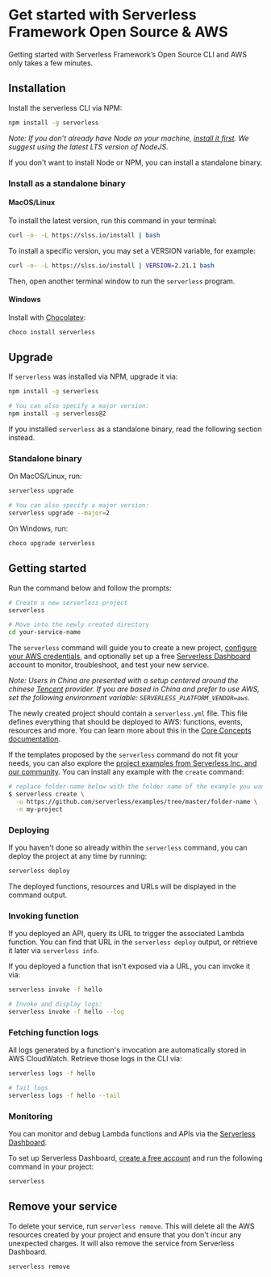 <!--
title: Serverless Getting Started Guide
menuText: Get Started
layout: Doc
menuOrder: 0
menuItems:
  - {menuText: Azure Functions Guide, path: /framework/docs/providers/azure/guide/quick-start}
  - {menuText: Apache OpenWhisk Guide, path: /framework/docs/providers/openwhisk/guide/quick-start}
  - {menuText: Google Functions Guide, path: /framework/docs/providers/google/guide/quick-start}
  - {menuText: Kubeless Guide, path: /framework/docs/providers/kubeless/guide/quick-start}
  - {menuText: Knative Guide, path: /framework/docs/providers/knative/guide/quick-start}
  - {menuText: Spotinst Guide, path: /framework/docs/providers/spotinst/guide/quick-start}
  - {menuText: Fn Guide, path: /framework/docs/providers/fn/guide/quick-start}
  - {menuText: Cloudflare Workers Guide, path: /framework/docs/providers/cloudflare/guide/quick-start}
  - {menuText: Alibaba Guide , path: /framework/docs/providers/aliyun/guide/quick-start}
  - {menuText: Tencent Guide , path: /framework/docs/providers/tencent/guide/quick-start}
-->

# Get started with Serverless Framework Open Source & AWS

Getting started with Serverless Framework’s Open Source CLI and AWS only takes a few minutes.

## Installation

Install the serverless CLI via NPM:

```bash
npm install -g serverless
```

_Note: If you don’t already have Node on your machine, [install it first](https://nodejs.org/). We suggest using the latest LTS version of NodeJS._

If you don't want to install Node or NPM, you can install a standalone binary.

### Install as a standalone binary

#### MacOS/Linux

To install the latest version, run this command in your terminal:

```bash
curl -o- -L https://slss.io/install | bash
```

To install a specific version, you may set a VERSION variable, for example:

```bash
curl -o- -L https://slss.io/install | VERSION=2.21.1 bash
```

Then, open another terminal window to run the `serverless` program.

#### Windows

Install with [Chocolatey](https://chocolatey.org/):

```bash
choco install serverless
```

## Upgrade

If `serverless` was installed via NPM, upgrade it via:

```bash
npm install -g serverless

# You can also specify a major version:
npm install -g serverless@2
```

If you installed `serverless` as a standalone binary, read the following section instead.

### Standalone binary

On MacOS/Linux, run:

```bash
serverless upgrade

# You can also specify a major version:
serverless upgrade --major=2
```

On Windows, run:

```bash
choco upgrade serverless
```

## Getting started

Run the command below and follow the prompts:

```bash
# Create a new serverless project
serverless

# Move into the newly created directory
cd your-service-name
```

The `serverless` command will guide you to create a new project, [configure your AWS credentials](https://serverless.com/framework/docs/providers/aws/guide/credentials/), and optionally set up a free [Serverless Dashboard](https://www.serverless.com/monitoring) account to monitor, troubleshoot, and test your new service.

_Note: Users in China are presented with a setup centered around the chinese [Tencent](https://intl.cloud.tencent.com/) provider. If you are based in China and prefer to use AWS, set the following environment variable: `SERVERLESS_PLATFORM_VENDOR=aws`._

The newly created project should contain a `serverless.yml` file. This file defines everything that should be deployed to AWS: functions, events, resources and more. You can learn more about this in the [Core Concepts documentation](./providers/aws/guide/intro.md).

If the templates proposed by the `serverless` command do not fit your needs, you can also explore the [project examples from Serverless Inc. and our community](https://www.serverless.com/examples/). You can install any example with the `create` command:

```sh
# replace folder-name below with the folder name of the example you want to use
$ serverless create \
  -u https://github.com/serverless/examples/tree/master/folder-name \
  -n my-project
```

### Deploying

If you haven't done so already within the `serverless` command, you can deploy the project at any time by running:

```bash
serverless deploy
```

The deployed functions, resources and URLs will be displayed in the command output.

### Invoking function

If you deployed an API, query its URL to trigger the associated Lambda function. You can find that URL in the `serverless deploy` output, or retrieve it later via `serverless info`.

If you deployed a function that isn't exposed via a URL, you can invoke it via:

```bash
serverless invoke -f hello

# Invoke and display logs:
serverless invoke -f hello --log
```

### Fetching function logs

All logs generated by a function's invocation are automatically stored in AWS CloudWatch. Retrieve those logs in the CLI via:

```bash
serverless logs -f hello

# Tail logs
serverless logs -f hello --tail
```

### Monitoring

You can monitor and debug Lambda functions and APIs via the [Serverless Dashboard](https://www.serverless.com/monitoring).

To set up Serverless Dashboard, [create a free account](https://www.serverless.com/monitoring) and run the following command in your project:

```bash
serverless
```

## Remove your service

To delete your service, run `serverless remove`. This will delete all the AWS resources created by your project and ensure that you don't incur any unexpected charges. It will also remove the service from Serverless Dashboard.

```bash
serverless remove
```
